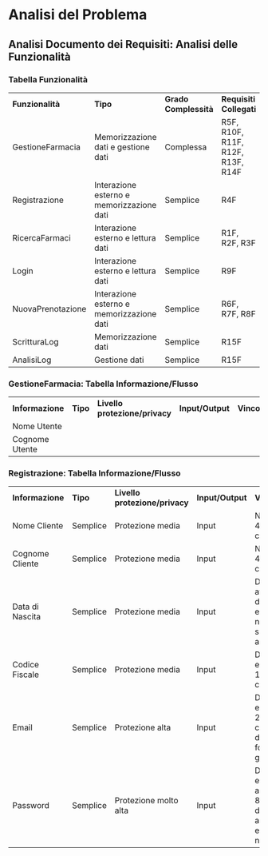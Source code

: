 # Analisi del Problema
## Analisi Documento dei Requisiti: Analisi delle Funzionalità

### Tabella Funzionalità

|||||
|:---|:---|:---|:---|
|**Funzionalità**|**Tipo**|**Grado Complessità**|**Requisiti Collegati**|
|GestioneFarmacia|Memorizzazione dati e gestione dati|Complessa|R5F, R10F, R11F, R12F, R13F, R14F |
|Registrazione|Interazione esterno e memorizzazione dati|Semplice|R4F|
|RicercaFarmaci|Interazione esterno e lettura dati|Semplice|R1F, R2F, R3F|
|Login|Interazione esterno e lettura dati|Semplice|R9F|
|NuovaPrenotazione|Interazione esterno e memorizzazione dati|Semplice|R6F, R7F, R8F|
|ScritturaLog|Memorizzazione dati|Semplice| R15F|
|AnalisiLog|Gestione dati|Semplice| R15F|

### GestioneFarmacia: Tabella Informazione/Flusso

||||||
|:---|:---|:---|:---| :---|
|**Informazione**|**Tipo**|**Livello protezione/privacy**|**Input/Output**|**Vincoli**|
|Nome Utente|||||
|Cognome Utente|||||

### Registrazione: Tabella Informazione/Flusso

||||||
|:---|:---|:---|:---| :---|
|**Informazione**|**Tipo**|**Livello protezione/privacy**|**Input/Output**|**Vincoli**|
|Nome Cliente|Semplice|Protezione media|Input|Non più di 40 caratteri|
|Cognome Cliente|Semplice|Protezione media|Input|Non più di 40 caratteri|
|Data di Nascita|Semplice|Protezione media|Input|Deve avere più di 16 anni e data di nascita successiva al 1900|
|Codice Fiscale|Semplice|Protezione media|Input|Deve essere di 16 caratteri|
|Email| Semplice|Protezione alta|Input|Deve essere di 256 caratteri e del formato giusto|
|Password|Semplice|Protezione molto alta|Input|Deve essere almeno di 8 caratteri, di cui uno alfabetico e uno numerico|
